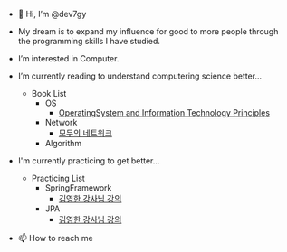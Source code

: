 - 👋 Hi, I’m @dev7gy
- My dream is to expand my influence for good to more people through the programming skills I have studied.

- I’m interested in Computer.
- I’m currently reading to understand computering science better...
  - Book List
    - OS
      - [OperatingSystem and Information Technology Principles](http://www.yes24.com/Product/Goods/90124877)
    - Network
      - [모두의 네트워크](http://www.yes24.com/Product/Goods/61794014)
    - Algorithm
- I'm currently practicing to get better...
  - Practicing List
    - SpringFramework
      - [김영한 강사님 강의](https://www.inflearn.com/roadmaps/373)  
    - JPA
      - [김영한 강사님 강의](https://www.inflearn.com/roadmaps/149)
- 📫 How to reach me 

<!---
dev7gy/dev7gy is a ✨ special ✨ repository because its `README.md` (this file) appears on your GitHub profile.
You can click the Preview link to take a look at your changes.
--->
